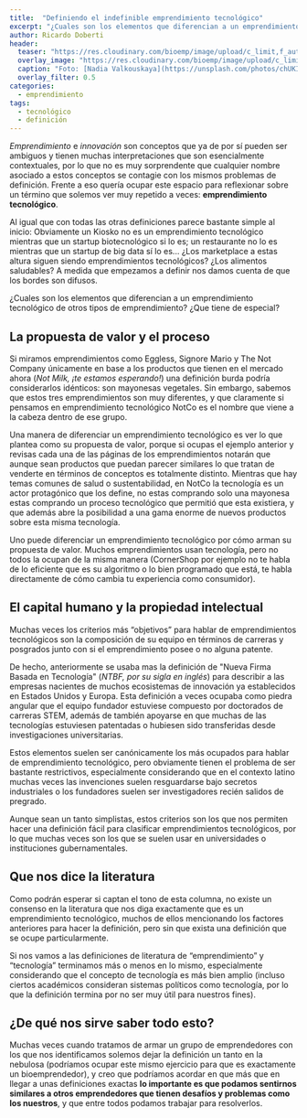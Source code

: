 ```yaml
---
title:  "Definiendo el indefinible emprendimiento tecnológico"
excerpt: "¿Cuales son los elementos que diferencian a un emprendimiento tecnológico de otros tipos de emprendimiento? ¿Que tiene de especial?"
author: Ricardo Doberti
header:
  teaser: "https://res.cloudinary.com/bioemp/image/upload/c_limit,f_auto,q_auto,w_400/b2/ampolleta-mujer.jpg"
  overlay_image: "https://res.cloudinary.com/bioemp/image/upload/c_limit,f_auto,q_auto,w_1200/b2/ampolleta-mujer.jpg"
  caption: "Foto: [Nadia Valkouskaya](https://unsplash.com/photos/chUKIfM71sM) @ Unsplash"
  overlay_filter: 0.5
categories:
  - emprendimiento
tags:
  - tecnológico
  - definición
---
```


_Emprendimiento_ e _innovación_ son conceptos que ya de por sí pueden ser ambiguos y tienen muchas interpretaciones que son esencialmente contextuales, por lo que no es muy sorprendente que cualquier nombre asociado a estos conceptos se contagie con los mismos problemas de definición. Frente a eso quería ocupar este espacio para reflexionar sobre un término que solemos ver muy repetido a veces: **emprendimiento tecnológico**.

Al igual que con todas las otras definiciones parece bastante simple al inicio: Obviamente un Kiosko no es un emprendimiento tecnológico mientras que un startup biotecnológico si lo es; un restaurante no lo es mientras que un startup de big data sí lo es... ¿Los marketplace a estas altura siguen siendo emprendimientos tecnológicos? ¿Los alimentos saludables? A medida que empezamos a definir nos damos cuenta de que los bordes son difusos.

¿Cuales son los elementos que diferencian a un emprendimiento tecnológico de otros tipos de emprendimiento? ¿Que tiene de especial?

## La propuesta de valor y el proceso

Si miramos emprendimientos como Eggless, Signore Mario y The Not Company únicamente en base a los productos que tienen en el mercado ahora (_Not Milk, ¡te estamos esperando!_) una definición burda podría considerarlos idénticos: son mayonesas vegetales. Sin embargo, sabemos que estos tres emprendimientos son muy diferentes, y que claramente si pensamos en emprendimiento tecnológico NotCo es el nombre que viene a la cabeza dentro de ese grupo.

Una manera de diferenciar un emprendimiento tecnológico es ver lo que plantea como su propuesta de valor, porque si ocupas el ejemplo anterior y revisas cada una de las páginas de los emprendimientos notarán que aunque sean productos que puedan parecer similares lo que tratan de venderte en términos de conceptos es totalmente distinto. Mientras que hay temas comunes de salud o sustentabilidad, en NotCo la tecnología es un actor protagónico que los define, no estas comprando solo una mayonesa estas comprando un proceso tecnológico que permitió que esta existiera, y que además abre la posibilidad a una gama enorme de nuevos productos sobre esta misma tecnología.

Uno puede diferenciar un emprendimiento tecnológico por cómo arman su propuesta de valor. Muchos emprendimientos usan tecnología, pero no todos la ocupan de la misma manera (CornerShop por ejemplo no te habla de lo eficiente que es su algoritmo o lo bien programado que está, te habla directamente de cómo cambia tu experiencia como consumidor).

## El capital humano y la propiedad intelectual

Muchas veces los criterios más “objetivos” para hablar de emprendimientos tecnológicos son la composición de su equipo en términos de carreras y posgrados junto con si el emprendimiento posee o no alguna patente.

De hecho, anteriormente se usaba mas la definición de "Nueva Firma Basada en Tecnología" (_NTBF, por su sigla en inglés_) para describir a las empresas nacientes de muchos ecosistemas de innovación ya establecidos en Estados Unidos y Europa. Esta definición a veces ocupaba como piedra angular que el equipo fundador estuviese compuesto por doctorados de carreras STEM, además de también apoyarse en que muchas de las tecnologías estuviesen patentadas o hubiesen sido transferidas desde investigaciones universitarias.

Estos elementos suelen ser canónicamente los más ocupados para hablar de emprendimiento tecnológico, pero obviamente tienen el problema de ser bastante restrictivos, especialmente considerando que en el contexto latino muchas veces las invenciones suelen resguardarse bajo secretos industriales o los fundadores suelen ser investigadores recién salidos de pregrado.

Aunque sean un tanto simplistas, estos criterios son los que nos permiten hacer una definición fácil para clasificar emprendimientos tecnológicos, por lo que muchas veces son los que se suelen usar en universidades o instituciones gubernamentales.

## Que nos dice la literatura

Como podrán esperar si captan el tono de esta columna, no existe un consenso en la literatura que nos diga exactamente que es un emprendimiento tecnológico, muchos de ellos mencionando los factores anteriores para hacer la definición, pero sin que exista una definición que se ocupe particularmente.

Si nos vamos a las definiciones de literatura de “emprendimiento” y “tecnología” terminamos más o menos en lo mismo, especialmente considerando que el concepto de tecnología es más bien amplio (incluso ciertos académicos consideran sistemas políticos como tecnología, por lo que la definición termina por no ser muy útil para nuestros fines).

## ¿De qué nos sirve saber todo esto?

Muchas veces cuando tratamos de armar un grupo de emprendedores con los que nos identificamos solemos dejar la definición un tanto en la nebulosa (podríamos ocupar este mismo ejercicio para que es exactamente un bioemprendedor), y creo que podríamos acordar en que más que en llegar a unas definiciones exactas **lo importante es que podamos sentirnos similares a otros emprendedores que tienen desafíos y problemas como los nuestros**, y que entre todos podamos trabajar para resolverlos.